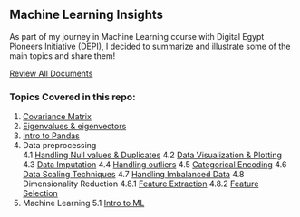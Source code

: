 ## Machine Learning Insights 
As part of my journey in Machine Learning course with Digital Egypt Pioneers Initiative (DEPI), I decided to summarize and illustrate some of the main topics and share them!

[Review All Documents](https://drive.google.com/drive/u/1/folders/1SdZLVksi-9kDAAv-Q6wNqURpmxsD1Mhm)

### Topics Covered in this repo:
1. [Covariance Matrix](https://github.com/HaninSh/Machine_Learning_Insights/tree/main/%231_Covariance_Matrix)
2. [Eigenvalues & eigenvectors](https://github.com/HaninSh/Machine_Learning_Insights/tree/main/%232_Eigenvalues%20%26%20eigenvectors)
3. [Intro to Pandas](https://github.com/HaninSh/Machine_Learning_Insights/tree/main/%233_What_is_Pandas)
4. Data preprocessing  
      4.1 [Handling Null values & Duplicates](https://github.com/HaninSh/Machine_Learning_Insights/tree/main/%234_Data_Preprocessing/%231_Handling_nullValues_%26_Duplicates)
      4.2 [Data Visualization & Plotting](https://github.com/HaninSh/Machine_Learning_Insights/tree/main/%234_Data_Preprocessing/%232_Data_visualization_%26_plotting) 
      4.3 [Data Imputation](https://github.com/HaninSh/Machine_Learning_Insights/tree/main/%234_Data_Preprocessing/%233%20Data_Imputation)
      4.4 [Handling outliers](https://github.com/HaninSh/Machine_Learning_Insights/tree/main/%234_Data_Preprocessing/%234_Outliers)
      4.5 [Categorical Encoding](https://github.com/HaninSh/Machine_Learning_Insights/tree/main/%234_Data_Preprocessing/%235_Categorical_Encoding)
      4.6 [Data Scaling Techniques](https://github.com/HaninSh/Machine_Learning_Insights/tree/main/%234_Data_Preprocessing/%236_Scaling_Techniques)
      4.7 [Handling Imbalanced Data](https://github.com/HaninSh/Machine_Learning_Insights/tree/main/%234_Data_Preprocessing/%237_Handling_Imbalanced_Data)
      4.8 Dimensionality Reduction
           4.8.1 [Feature Extraction](https://github.com/HaninSh/Machine_Learning_Insights/tree/main/%234_Data_Preprocessing/%238_Dimensionality_Reduction/%231_Feature_Extraction)
           4.8.2 [Feature Selection](https://github.com/HaninSh/Machine_Learning_Insights/tree/main/%234_Data_Preprocessing/%238_Dimensionality_Reduction/%232_Feature_Selection)
5. Machine Learning
   5.1 [Intro to ML](https://github.com/HaninSh/Machine_Learning_Insights/tree/main/%235_Machine_Learning/Intro_to_Machine_Learning)




